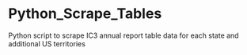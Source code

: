 # Python_Scrape_Tables
Python script to scrape IC3 annual report table data for each state and additional US territories
